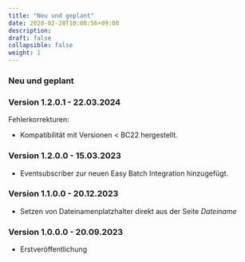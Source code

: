 ```yaml
---
title: "Neu und geplant"
date: 2020-02-28T10:08:56+09:00
description: 
draft: false
collapsible: false
weight: 1
---
```

### Neu und geplant

### Version 1.2.0.1 - 22.03.2024
Fehlerkorrekturen:
- Kompatibilität mit Versionen < BC22 hergestellt.

### Version 1.2.0.0 - 15.03.2023
- Eventsubscriber zur neuen Easy Batch Integration hinzugefügt.

### Version 1.1.0.0 - 20.12.2023
- Setzen von Dateinamenplatzhalter direkt aus der Seite *Dateiname*

### Version 1.0.0.0 - 20.09.2023
- Erstveröffentlichung